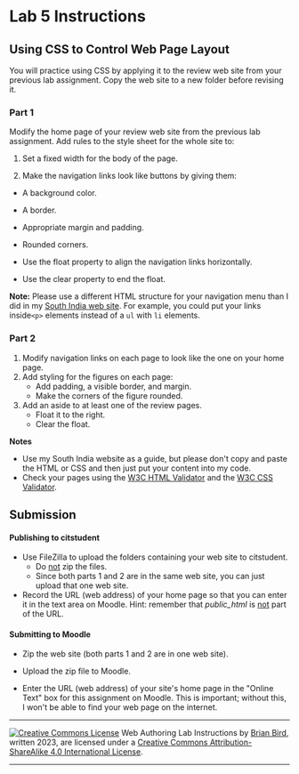 # Lab 5 Instructions


## Using CSS to Control Web Page Layout

You will practice using CSS by applying it to the review web site from your previous lab assignment. Copy the web site to a new folder before revising it.

### Part 1

Modify the home page of your review web site from the previous lab assignment. Add rules to the style sheet for the whole site to:

1. Set a fixed width for the body of the page.

2. Make the navigation links look like buttons by giving them:

- A background color.
- A border.
- Appropriate margin and padding.
- Rounded corners.

- Use the float property to align the navigation links horizontally.
- Use the clear property to end the float.

**Note:** Please use a different HTML structure for your navigation menu than I did in my [South India web site](https://lcc-cit.github.io/CIS195-Demos/Unit05/Finished/). For example, you could put your links inside`<p>` elements instead of a `ul` with `li` elements.


### Part 2

1. Modify navigation links on each page to look like the one on your home page.
2. Add styling for the figures on each page:
   - Add padding, a visible border, and margin.
   - Make the corners of the figure rounded.
3. Add an aside to at least one of the review pages.
   - Float it to the right.
   - Clear the float.



**Notes**

- Use my South India website as a guide, but please don't copy and paste the HTML or CSS and then just put your content into my code.
- Check your pages using the [W3C HTML Validator](https://validator.w3.org)  and the [W3C CSS Validator](http://jigsaw.w3.org/css-validator/).



## Submission

#### Publishing to citstudent

- Use FileZilla to upload the folders containing your web site to citstudent.
  - Do <u>not</u> zip the files.
  - Since both parts 1 and 2 are in the same web site, you can just upload that one web site.
- Record the URL (web address) of your home page so that you can enter it in the text area on Moodle.
  Hint: remember that *public_html* is <u>not</u> part of the URL.

#### Submitting to Moodle

- Zip the web site (both parts 1 and 2 are in one web site).

- Upload the zip file to Moodle.

- Enter the URL (web address) of your site's home page in the "Online Text" box for this assignment on  Moodle. This is important; without this, I won't be able to find your web page on the internet.

  

------

[![Creative Commons License](https://i.creativecommons.org/l/by-sa/4.0/88x31.png)](http://creativecommons.org/licenses/by-sa/4.0/) Web Authoring Lab Instructions by [Brian Bird](https://profbird.dev), written <time>2023</time>, are licensed under a [Creative Commons Attribution-ShareAlike 4.0 International License](http://creativecommons.org/licenses/by-sa/4.0/). 

------------



